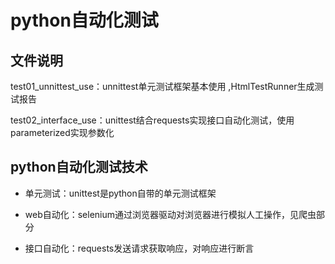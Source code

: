 

# python自动化测试

## 文件说明

test01_unnittest_use：unnittest单元测试框架基本使用 ,HtmlTestRunner生成测试报告

test02_interface_use：unittest结合requests实现接口自动化测试，使用parameterized实现参数化



## python自动化测试技术

- 单元测试：unittest是python自带的单元测试框架

- web自动化：selenium通过浏览器驱动对浏览器进行模拟人工操作，见爬虫部分

- 接口自动化：requests发送请求获取响应，对响应进行断言

  ​

